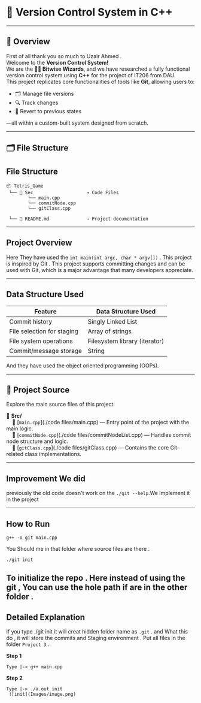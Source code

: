 # 🚀 Version Control System in C++  

---

## 📌 Overview
First of all thank you so much to Uzair Ahmed .  
Welcome to the **Version Control System!**  
We are the **🧙‍♂️ Bitwise Wizards**, and we have researched a fully functional version control system using **C++** for the project of IT206 from DAU.  
This project replicates core functionalities of tools like **Git**, allowing users to:

- 🗂️ Manage file versions  
- 🔍 Track changes  
- 🔄 Revert to previous states  

—all within a custom-built system designed from scratch.

---

## 🗂️ File Structure

## File Structure
```
📦 Tetris_Game
 └── 💚 Sec                    → Code Files 
        └── main.cpp
        └── commitNode.cpp
        └── gitClass.cpp

 └── 💚 README.md              → Project documentation

```

---

## Project Overview 

Here They have used the ` int main(int argc, char * argv[]) ` . This project is inspired by Git . This project supports committing changes and can be used with Git, which is a major advantage that many developers appreciate.

---

## 	Data Structure Used


| Feature                   | Data Structure Used            |
|---------------------------|-------------------------------|
| Commit history            | Singly Linked List            |
| File selection for staging| Array of strings              |
| File system operations    | Filesystem library (iterator) |
| Commit/message storage    | String                        |

And they have used the object oriented programming (OOPs). 

---
## 🚀 Project Source

Explore the main source files of this project:

📁 **Src/**  
&nbsp;&nbsp;&nbsp;&nbsp;📄 [`main.cpp`](./code files/main.cpp) — Entry point of the project with the main logic.  
&nbsp;&nbsp;&nbsp;&nbsp;📄 [`commitNode.cpp`](./code files/commitNodeList.cpp) — Handles commit node structure and logic.  
&nbsp;&nbsp;&nbsp;&nbsp;📄 [`gitClass.cpp`](./code files/gitClass.cpp) — Contains the core Git-related class implementations.

---

## Improvement We did 

previously the old code doesn't work on the `./git --help`.We Implement it in the project 

---

## How to Run 

```
g++ -o git main.cpp
```
You Should me in that folder where source files are there . 

```
./git init
```
To initialize the repo . Here instead of using the git , You can use the hole path if are in the other folder . 
---

## Detailed Explanation

If you type ./git init it will creat hidden folder name as `.git` . and What this do , it will store the commits and Staging environment . 
Put all files in the folder `Project 3` . 

**Step 1**<br>
```
Type |-> g++ main.cpp

```
**Step 2**
```
Type |-> ./a.out init
 ![init](Images/image.png)
```
